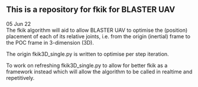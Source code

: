 ## This is a repository for fkik for BLASTER UAV ##  
05 Jun 22  
The fkik algorithm will aid to allow BLASTER UAV to optimise the (position) placement of each of its relative joints, i.e. from the origin (inertial) frame to the POC frame in 3-dimension (3D).  
  
The origin fkik3D_single.py is written to optimise per step iteration.  
  
To work on refreshing fkik3D_single.py to allow for better fkik as a framework instead which will allow the algorithm to be called in realtime and repetitively.  
